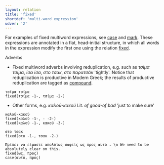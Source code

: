 ```yaml
---
layout: relation
title: 'fixed'
shortdef: 'multi-word expression'
udver: '2'
---
```


For examples of fixed multiword expressions, see [case]() and [mark]().
These expressions are annotated in a flat, head-initial structure,
in which all words in the expression modify the first one using the relation [fixed]().

Adverbs
- Fixed multiword adverbs involving reduplication, e.g. such as *τσίμα τσίμα*, *ίσα ίσα*, *στο τσακ*, *στο παρατσάκ* 'tightly'. Notice that reduplication is productive in Modern Greek; the results of productive reduplication are tagged as [compound]().

~~~ sdparse
τσίμα τσίμα
fixed(τσίμα -1-, τσίμα -2-)
~~~

- Other forms, e.g. *καλού-κακού* Lit. *of good-of bad* 'just to make sure'

~~~ sdparse
καλού-κακού
fixed(καλού -1-, - -2-)
fixed(καλού -1-, κακού -3-)
~~~

~~~ sdparse
στο τσακ
fixed(στο -1-, τσακ -2-)
~~~

~~~ sdparse
Πρέπει να είμαστε απολύτως σαφείς ως προς αυτό . \n We need to be absolutely clear on this.
fixed(ως, προς)
case(αυτό, προς)
~~~


<!-- Interlanguage links updated Po 11. listopadu 2024, 20:10:54 CET -->
